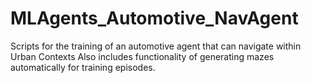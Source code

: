 # MLAgents_Automotive_NavAgent
Scripts for the training of an automotive agent that can navigate within Urban Contexts
Also includes functionality of generating mazes automatically for training episodes.

